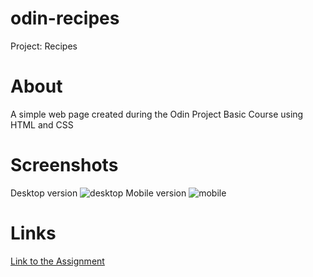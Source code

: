 # odin-recipes
Project: Recipes
# About
A simple web page created during the Odin Project Basic Course using HTML and CSS
# Screenshots
Desktop version
![desktop](https://github.com/IKEENOO/odin-recipes/assets/94290833/a9fe09b9-a51f-4eb3-be81-6d3399c7b7d9)
Mobile version
![mobile](https://github.com/IKEENOO/odin-recipes/assets/94290833/04572590-704d-440c-bdee-2700875c08e2)
# Links
[Link to the Assignment](https://www.theodinproject.com/paths/foundations/courses/foundations/lessons/recipes)
